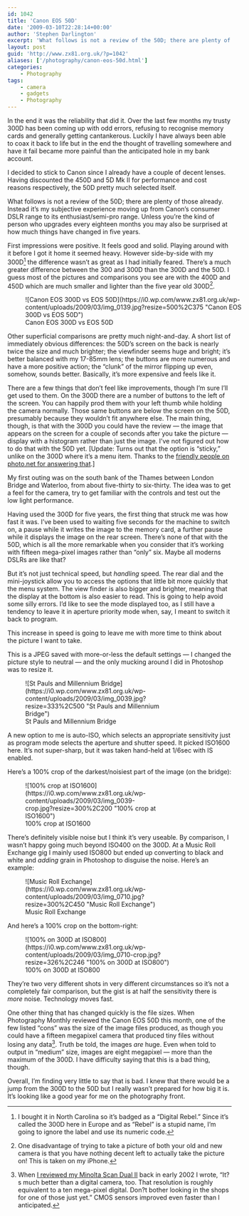 ```yaml
---
id: 1042
title: 'Canon EOS 50D'
date: '2009-03-10T22:28:14+00:00'
author: 'Stephen Darlington'
excerpt: 'What follows is not a review of the 50D; there are plenty of those already. Instead it''s my subjective experience moving up from Canon''s consumer DSLR range to its enthusiast/semi-pro range. '
layout: post
guid: 'http://www.zx81.org.uk/?p=1042'
aliases: ['/photography/canon-eos-50d.html']
categories:
    - Photography
tags:
    - camera
    - gadgets
    - Photography
---
```


In the end it was the reliability that did it. Over the last few months my trusty 300D has been coming up with odd errors, refusing to recognise memory cards and generally getting cantankerous. Luckily I have always been able to coax it back to life but in the end the thought of travelling somewhere and have it fail became more painful than the anticipated hole in my bank account.

I decided to stick to Canon since I already have a couple of decent lenses. Having discounted the 450D and 5D Mk II for performance and cost reasons respectively, the 50D pretty much selected itself.

What follows is not a review of the 50D; there are plenty of those already. Instead it’s my subjective experience moving up from Canon’s consumer DSLR range to its enthusiast/semi-pro range. Unless you’re the kind of person who upgrades every eighteen months you may also be surprised at how much things have changed in five years.

First impressions were positive. It feels good and solid. Playing around with it before I got it home it seemed heavy. However side-by-side with my 300D[^1] the difference wasn’t as great as I had initially feared. There’s a much greater difference between the 300 and 300D than the 300D and the 50D. I guess most of the pictures and comparisons you see are with the 400D and 450D which are much smaller and lighter than the five year old 300D[^2].

<figure aria-describedby="caption-attachment-1112" class="wp-caption aligncenter" id="attachment_1112" style="width: 500px">![Canon EOS 300D vs EOS 50D](https://i0.wp.com/www.zx81.org.uk/wp-content/uploads/2009/03/img_0139.jpg?resize=500%2C375 "Canon EOS 300D vs EOS 50D")<figcaption class="wp-caption-text" id="caption-attachment-1112">Canon EOS 300D vs EOS 50D</figcaption></figure>

Other superficial comparisons are pretty much night-and-day. A short list of immediately obvious differences: the 50D’s screen on the back is nearly twice the size and much brighter; the viewfinder seems huge and bright; it’s better balanced with my 17-85mm lens; the buttons are more numerous and have a more positive action; the “clunk” of the mirror flipping up even, somehow, sounds better. Basically, it’s more expensive and feels like it.

There are a few things that don’t feel like improvements, though I’m sure I’ll get used to them. On the 300D there are a number of buttons to the left of the screen. You can happily prod them with your left thumb while holding the camera normally. Those same buttons are below the screen on the 50D, presumably because they wouldn’t fit anywhere else. The main thing, though, is that with the 300D you could have the review — the image that appears on the screen for a couple of seconds after you take the picture — display with a histogram rather than just the image. I’ve not figured out how to do that with the 50D yet. \[Update: Turns out that the option is “sticky,” unlike on the 300D where it’s a menu item. Thanks to the [friendly people on photo.net for answering that](http://photo.net/canon-eos-digital-camera-forum/00SiC5).\]

My first outing was on the south bank of the Thames between London Bridge and Waterloo, from about five-thirty to six-thirty. The idea was to get a feel for the camera, try to get familiar with the controls and test out the low light performance.

Having used the 300D for five years, the first thing that struck me was how fast it was. I’ve been used to waiting five seconds for the machine to switch on, a pause while it writes the image to the memory card, a further pause while it displays the image on the rear screen. There’s none of that with the 50D, which is all the more remarkable when you consider that it’s working with fifteen mega-pixel images rather than “only” six. Maybe all moderns DSLRs are like that?

But it’s not just technical speed, but *handling* speed. The rear dial and the mini-joystick allow you to access the options that little bit more quickly that the menu system. The view finder is also bigger and brighter, meaning that the display at the bottom is also easier to read. This is going to help avoid some silly errors. I’d like to see the mode displayed too, as I still have a tendency to leave it in aperture priority mode when, say, I meant to switch it back to program.

This increase in speed is going to leave me with more time to think about the picture I want to take.

This is a JPEG saved with more-or-less the default settings — I changed the picture style to neutral — and the only mucking around I did in Photoshop was to resize it.

<figure aria-describedby="caption-attachment-1113" class="wp-caption aligncenter" id="attachment_1113" style="width: 333px">![St Pauls and Millennium Bridge](https://i0.wp.com/www.zx81.org.uk/wp-content/uploads/2009/03/img_0039.jpg?resize=333%2C500 "St Pauls and Millennium Bridge")<figcaption class="wp-caption-text" id="caption-attachment-1113">St Pauls and Millennium Bridge</figcaption></figure>

A new option to me is auto-ISO, which selects an appropriate sensitivity just as program mode selects the aperture and shutter speed. It picked ISO1600 here. It’s not super-sharp, but it was taken hand-held at 1/6sec with IS enabled.

Here’s a 100% crop of the darkest/noisiest part of the image (on the bridge):

<figure aria-describedby="caption-attachment-1117" class="wp-caption aligncenter" id="attachment_1117" style="width: 300px">![100% crop at ISO1600](https://i0.wp.com/www.zx81.org.uk/wp-content/uploads/2009/03/img_0039-crop.jpg?resize=300%2C200 "100% crop at ISO1600")<figcaption class="wp-caption-text" id="caption-attachment-1117">100% crop at ISO1600</figcaption></figure>

There’s definitely visible noise but I think it’s very useable. By comparison, I wasn’t happy going much beyond ISO400 on the 300D. At a Music Roll Exchange gig I mainly used ISO800 but ended up converting to black and white and *adding* grain in Photoshop to disguise the noise. Here’s an example:

<figure aria-describedby="caption-attachment-1119" class="wp-caption aligncenter" id="attachment_1119" style="width: 300px">![Music Roll Exchange](https://i0.wp.com/www.zx81.org.uk/wp-content/uploads/2009/03/img_0710.jpg?resize=300%2C450 "Music Roll Exchange")<figcaption class="wp-caption-text" id="caption-attachment-1119">Music Roll Exchange</figcaption></figure>

And here’s a 100% crop on the bottom-right:  
<figure aria-describedby="caption-attachment-1118" class="wp-caption aligncenter" id="attachment_1118" style="width: 326px">![100% on 300D at ISO800](https://i0.wp.com/www.zx81.org.uk/wp-content/uploads/2009/03/img_0710-crop.jpg?resize=326%2C246 "100% on 300D at ISO800")<figcaption class="wp-caption-text" id="caption-attachment-1118">100% on 300D at ISO800</figcaption></figure>

They’re two very different shots in very different circumstances so it’s not a completely fair comparison, but the gist is at half the sensitivity there is *more* noise. Technology moves fast.

One other thing that has changed quickly is the file sizes. When Photography Monthly reviewed the Canon EOS 50D this month, one of the few listed “cons” was the size of the image files produced, as though you could have a fifteen megapixel camera that produced tiny files without losing any data[^3]. Truth be told, the images *are* huge. Even when told to output in “medium” size, images are eight megapixel — more than the maximum of the 300D. I have difficulty saying that this is a bad thing, though.

Overall, I’m finding very little to say that is bad. I knew that there would be a jump from the 300D to the 50D but I really wasn’t prepared for how big it is. It’s looking like a good year for me on the photography front.
[^1]: I bought it in North Carolina so it’s badged as a “Digital Rebel.” Since it’s called the 300D here in Europe and as “Rebel” is a stupid name, I’m going to ignore the label and use its numeric code.
[^2]: One disadvantage of trying to take a picture of both your old and new camera is that you have nothing decent left to actually take the picture on! This is taken on my iPhone.
[^3]: When [I reviewed my Minolta Scan Dual II](http://www.zx81.org.uk/computing/opinion/dualscanii.html) back in early 2002 I wrote, “It?s much better than a digital camera, too. That resolution is roughly equivalent to a ten mega-pixel digital. Don?t bother looking in the shops for one of those just yet.” CMOS sensors improved even faster than I anticipated.
